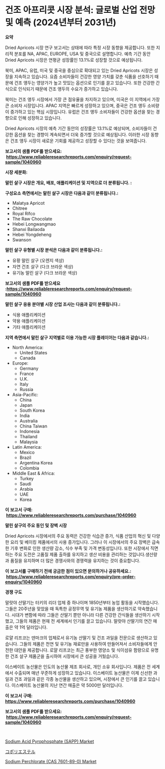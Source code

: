 <p><h1>건조 아프리콧 시장 분석: 글로벌 산업 전망 및 예측 (2024년부터 2031년)</h1></p><p><strong>요약</strong></p>
<p><p>Dried Apricots 시장 연구 보고서는 상태에 따라 특정 시장 동향을 제공합니다. 또한 지리적 분포를 NA, APAC, EUROPE, USA 및 중국으로 설명합니다. 예측 기간 동안 Dried Apricots 시장은 연평균 성장률인 13.1%로 성장할 것으로 예상됩니다.</p><p>북미, APAC, 유럽, 미국 및 중국을 중심으로 확대되고 있는 Dried Apricots 시장은 성장을 지속하고 있습니다. 요즘 소비자들이 건강한 영양 가치를 갖춘 식품을 선호하기 때문에 건조 앵두는 영양가가 높고 맛있는 옵션으로 인기를 끌고 있습니다. 또한 건강한 간식으로 인식되기 때문에 건조 앵두의 수요가 증가하고 있습니다.</p><p>북미는 건조 앵두 시장에서 가장 큰 점유율을 차지하고 있으며, 미국은 이 지역에서 가장 큰 소비자 시장입니다. APAC 지역은 빠르게 성장하고 있으며, 중국은 건조 앵두 소비량이 증가하고 있는 핵심 시장입니다. 유럽은 건조 앵두 소비자들이 건강한 옵션을 찾는 경향으로 인해 성장하고 있습니다.</p><p>Dried Apricots 시장의 예측 기간 동안의 성장률은 13.1%로 예상되며, 소비자들이 건강한 옵션을 찾는 경향이 계속되면서 더욱 증가할 것으로 예상됩니다. 이러한 시장 동향은 건조 앵두 시장이 새로운 기회를 제공하고 성장할 수 있다는 것을 보여줍니다.</p></p>
<p><strong>보고서의 샘플 PDF를 받으세요: &nbsp;<a href="https://www.reliableresearchreports.com/enquiry/request-sample/1040960">https://www.reliableresearchreports.com/enquiry/request-sample/1040960</a></strong></p>
<p><strong>시장 세분화:</strong></p>
<p><strong> 말린 살구 시장은 개요, 배포, 애플리케이션 및 지역으로 더 분류됩니다. :</strong></p>
<p><strong>구성요소 측면에서는 말린 살구 시장은 다음과 같이 분류됩니다.:</strong></p>
<p><ul><li>Malatya Apricot</li><li>Chitree</li><li>Royal Rifco</li><li>The Raw Chocolate</li><li>Hebei Longwangmao</li><li>Shanxi Bailaoda</li><li>Hebei Yongdeheng</li><li>Swanson</li></ul></p>
<p><strong> 말린 살구 유형별 시장 분석은 다음과 같이 분류됩니다.:</strong></p>
<p><ul><li>유황 말린 살구 (오렌지 색상)</li><li>자연 건조 살구 (다크 브라운 색상)</li><li>유기농 말린 살구 (다크 브라운 색상)</li></ul></p>
<p><strong>보고서의 샘플 PDF를 받으세요 :<a href="https://www.reliableresearchreports.com/enquiry/request-sample/1040960">https://www.reliableresearchreports.com/enquiry/request-sample/1040960</a></strong></p>
<p><strong> 말린 살구 응용 분야별 시장 산업 조사는 다음과 같이 분류됩니다.:</strong></p>
<p><ul><li>식용 애플리케이션</li><li>약용 애플리케이션</li><li>기타 애플리케이션</li></ul></p>
<p><strong>지역 측면에서 말린 살구 지역별로 이용 가능한 시장 플레이어는 다음과 같습니다.:</strong></p>
<p><ul>
    <li>
        North America:
        <ul>
            <li>United States</li>
            <li>Canada</li>
        </ul>
    </li>
    <li>
        Europe:
        <ul>
            <li>Germany</li>
            <li>France</li>
            <li>U.K.</li>
            <li>Italy</li>
            <li>Russia</li>
        </ul>
    </li>
    <li>
        Asia-Pacific:
        <ul>
            <li>China</li>
            <li>Japan</li>
            <li>South Korea</li>
            <li>India</li>
            <li>Australia</li>
            <li>China Taiwan</li>
            <li>Indonesia</li>
            <li>Thailand</li>
            <li>Malaysia</li>
        </ul>
    </li>
    <li>
        Latin America:
        <ul>
            <li>Mexico</li>
            <li>Brazil</li>
            <li>Argentina Korea</li>
            <li>Colombia</li>
        </ul>
    </li>
    <li>
        Middle East & Africa:
        <ul>
            <li>Turkey</li>
            <li>Saudi</li>
            <li>Arabia</li>
            <li>UAE</li>
            <li>Korea</li>
        </ul>
    </li>
    </ul></p>
<p><strong>이 보고서 구매: &nbsp;<a href="https://www.reliableresearchreports.com/purchase/1040960">https://www.reliableresearchreports.com/purchase/1040960</a></strong></p>
<p><strong>말린 살구의 주요 동인 및 장벽 시장</strong></p>
<p><p>Dried Apricots 시장에서의 주요 동력은 건강한 식습관 증가, 식품 산업의 혁신 및 다양한 요리 및 베이킹 제품에서의 사용 증가입니다. 그러나 이 시장에서의 주요 장벽은 급속한 기후 변화로 인한 생산량 감소, 식수 부족 및 가격 변동성입니다. 또한 시장에서 직면하는 주요 도전은 고품질 제품 출하를 유지하고 생산 비용을 관리하는 것입니다.생산량과 품질을 유지하며 더 많은 경쟁사와의 경쟁력을 유지하는 것이 중요합니다.</p></p>
<p><strong>이 보고서를 구매하기 전에 궁금한 점이 있으면 문의하거나 공유하세요.: &nbsp;<a href="https://www.reliableresearchreports.com/enquiry/pre-order-enquiry/1040960">https://www.reliableresearchreports.com/enquiry/pre-order-enquiry/1040960</a></strong></p>
<p><strong>경쟁 구도</strong></p>
<p><p>말랏야 산딸기는 터키의 리더 업체 중 하나이며 1850년부터 농업 활동을 시작했습니다. 그들은 20주년을 맞았을 때 독특한 공정무역 및 유기농 제품을 생산하기로 약속했습니다. 시대가 변함에 따라 그들은 산딸기 뿐만 아니라 다른 건강한 간식들을 생산하기 시작했고, 그들의 제품은 현재 전 세계에서 인기를 끌고 있습니다. 말랏야 산딸기의 연간 매출은 약 1억 달러입니다.</p><p>로얄 리프코는 덴마크의 업체로서 유기농 산딸기 및 건조 과일을 전문으로 생산하고 있습니다. 그들의 제품은 천연 및 유기농 재료만을 사용하여 만들어져서 소비자들에게 안전한 대안을 제공합니다. 로얄 리프코는 최근 풍부한 영양소 및 식이섬유 함량으로 유명한 건조 살구 제품군을 출시하여 시장에서 큰 성공을 거뒀습니다. </p><p>이스베이트 농산물은 인도의 농산물 제조 회사로, 개인 소유 회사입니다. 제품은 전 세계에서 수출되며 매년 꾸준하게 성장하고 있습니다. 이스베이트 농산물은 이제 신선한 과일과 건조 과일과 같은 각종 농산물을 생산하고 있으며, 시장에서 큰 인기를 끌고 있습니다. 이스베이트 농산물의 지난 연간 매출은 약 5000만 달러입니다.</p></p>
<p><strong>이 보고서 구매: &nbsp; <a href="https://www.reliableresearchreports.com/purchase/1040960">https://www.reliableresearchreports.com/purchase/1040960</a></strong></p>
<p><strong>보고서의 샘플 PDF를 받으세요: &nbsp;<a href="https://www.reliableresearchreports.com/enquiry/request-sample/1040960">https://www.reliableresearchreports.com/enquiry/request-sample/1040960</a></strong><strong></strong></p>
<p>&nbsp;</p>
<p><p><a href="https://github.com/juancolorado15/Market-Research-Report-List-1/blob/main/sodium-acid-pyrophosphate-sapp-market.md">Sodium Acid Pyrophosphate (SAPP) Market</a></p><p><a href="https://medium.com/@barbarakss89/%E5%85%B1%E9%87%8D%E5%90%88%E3%82%A8%E3%82%B9%E3%83%86%E3%83%AB%E5%B8%82%E5%A0%B4%E3%81%AF-%E5%B8%82%E5%A0%B4%E3%82%B7%E3%82%A7%E3%82%A2-%E5%B8%82%E5%A0%B4%E3%83%88%E3%83%AC%E3%83%B3%E3%83%89-%E5%B8%82%E5%A0%B4%E6%88%90%E9%95%B7%E3%81%AB%E9%96%A2%E3%81%99%E3%82%8B%E6%83%85%E5%A0%B1%E3%82%92%E6%8F%90%E4%BE%9B%E3%81%97%E3%81%BE%E3%81%99-1cb17406ddb1">コポリエステル</a></p><p><a href="https://github.com/dx0328/Market-Research-Report-List-1/blob/main/sodium-perchlorate-cas-7601-89-0-market.md">Sodium Perchlorate (CAS 7601-89-0) Market</a></p></p>